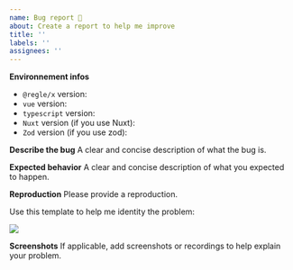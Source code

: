 ```yaml
---
name: Bug report 🐞
about: Create a report to help me improve
title: ''
labels: ''
assignees: ''
---
```


**Environnement infos**

- `@regle/x` version:
- `vue` version:
- `typescript` version:
- `Nuxt` version (if you use Nuxt): 
- `Zod` version (if you use zod): 

**Describe the bug**
A clear and concise description of what the bug is.

**Expected behavior**
A clear and concise description of what you expected to happen.

**Reproduction**
Please provide a reproduction.

Use this template to help me identity the problem:

<a href='https://stackblitz.com/~/github.com/victorgarciaesgi/regle-reproduction?file=src/views/Home.vue' target='_blank'><img src="https://developer.stackblitz.com/img/open_in_stackblitz.svg"/></a>

**Screenshots**
If applicable, add screenshots or recordings to help explain your problem.


